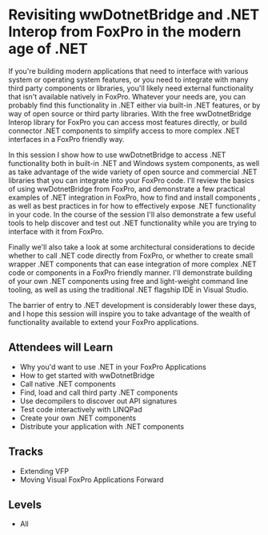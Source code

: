 #  Revisiting wwDotnetBridge and .NET Interop from FoxPro in the modern age of .NET

If you're building modern applications that need to interface with various system or operating system features, or you need to integrate with many third party components or libraries, you'll likely need external functionality that isn't available natively in FoxPro. Whatever your needs are, you can probably find this functionality in .NET either via built-in .NET features, or by way of open source or third party libraries. With the free wwDotnetBridge Interop library for FoxPro you can access most features directly, or build connector .NET components to simplify access to more complex .NET interfaces in a FoxPro friendly way.

In this session I show how to use wwDotnetBridge to access .NET functionality both in built-in .NET and Windows system components, as well as take advantage of the wide variety of open source and commercial .NET libraries that you can integrate into your FoxPro code. I'll review the basics of using wwDotnetBridge from FoxPro, and demonstrate a few practical examples of .NET integration in FoxPro, how to find and install components , as well as best practices in for how to effectively expose .NET functionality in your code. In the course of the session I'll also demonstrate a few useful tools to help discover and test out .NET functionality while you are trying to interface with it from FoxPro.

Finally we'll also take a look at some architectural considerations to decide whether to call .NET code directly from FoxPro, or whether to create small wrapper .NET components that can ease integration of more complex .NET code or components in a FoxPro friendly manner. I'll demonstrate building of your own .NET components using  free and light-weight command line tooling, as well as using the traditional .NET flagship IDE in Visual Studio. 

The barrier of entry to .NET development is considerably lower these days, and I hope this session will inspire you to take advantage of the wealth of functionality available to extend your FoxPro applications.



## Attendees will Learn

* Why you'd want to use .NET in your FoxPro Applications
* How to get started with wwDotnetBridge
* Call native .NET components
* Find, load and call third party .NET components
* Use decompilers to discover out API signatures
* Test code interactively with LINQPad
* Create your own .NET components
* Distribute your application with .NET components


## Tracks	
* Extending VFP
* Moving Visual FoxPro Applications Forward

## Levels

* All